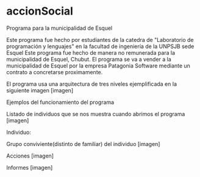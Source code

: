 # accionSocial
Programa para la municipalidad de Esquel

Este programa fue hecho por estudiantes de la catedra de "Laboratorio de programación y lenguajes" en la facultad de ingeniería de la UNPSJB sede Esquel
Este programa fue hecho de manera no remunerada para la municipalidad de Esquel, Chubut.
El programa se va a vender a la municipalidad de Esquel por la empresa Patagonia Software mediante un contrato a concretarse proximamente.

El programa usa una arquitectura de tres niveles ejemplificada en la siguiente imagen
[imagen]

Ejemplos del funcionamiento del programa

Listado de individuos que se nos muestra cuando abrimos el programa
[imagen]

Individuo:

Grupo conviviente(distinto de familiar) del individuo
[imagen]

Acciones
[imagen]

Informes
[imagen]
